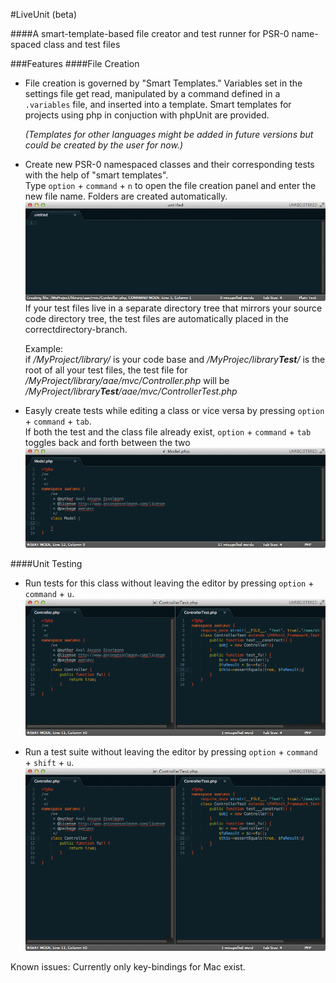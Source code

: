 #LiveUnit (beta) 

####A smart-template-based file creator and test runner for PSR-0 name-spaced class and test files

###Features
####File Creation
* File creation is governed by "Smart Templates." Variables set in the settings file get read, 
  manipulated by a command defined in a `.variables` file, and inserted into a template. 
  Smart templates for projects using php in conjuction with phpUnit are provided.  

  *(Templates for other languages might be added in future versions but could be created by the user for now.)*

* Create new PSR-0 namespaced classes and their corresponding tests with the help of "smart templates".  
  Type `option` + `command` + `n` to open the file creation panel and enter the new file name. Folders are created automatically.
  ![alt text](/images/demo_01_create_class_and_test.gif "Demo of simultaneous Class and Test creation")
  If your test files live in a separate directory tree that mirrors your source code directory tree, 
  the test files are automatically placed in the correctdirectory-branch.

  Example:  
  if */MyProject/library/* is your code base and */MyProjec/library<b>Test</b>/* is the root of all your test files,
  the test file for  
  */MyProject/library/aae/mvc/Controller.php* 
  will be  
  */MyProject/library<b>Test</b>/aae/mvc/ControllerTest.php*



* Easyly create tests while editing a class or vice versa by pressing `option` + `command` + `tab`.  
  If both the test and the class file already exist, `option` + `command` + `tab` toggles back and forth between the two
  ![alt text](/images/demo_02_create_test.gif "Creating a Test file from a Class")
  
####Unit Testing
* Run tests for this class without leaving the editor by pressing `option` + `command` + `u`.
  ![alt text](/images/demo_03_run_tests.gif "Demo of simultaneous Class and Test creation")


* Run a test suite without leaving the editor by pressing `option` + `command` + `shift` + `u`.
  ![alt text](/images/demo_04_run_test_suite.gif "Demo of simultaneous Class and Test creation")




Known issues:
Currently only key-bindings for Mac exist.

